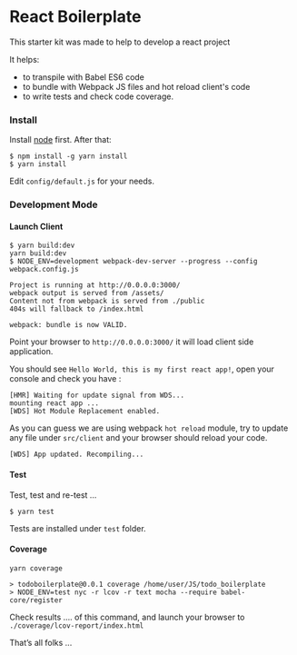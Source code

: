 # React Boilerplate

This starter kit was made to help to develop a react project

It helps:

* to transpile with Babel ES6 code
* to bundle with Webpack JS files and hot reload client's code
* to write tests and check code coverage.

### Install

Install [node](https://nodejs.org/en/) first. After that:

```
$ npm install -g yarn install
$ yarn install
```

Edit `config/default.js` for your needs.


### Development Mode

#### Launch Client

```
$ yarn build:dev
yarn build:dev
$ NODE_ENV=development webpack-dev-server --progress --config webpack.config.js

Project is running at http://0.0.0.0:3000/
webpack output is served from /assets/
Content not from webpack is served from ./public
404s will fallback to /index.html

webpack: bundle is now VALID.
```


Point your browser to `http://0.0.0.0:3000/` it will load client side application.

You should see `Hello World, this is my first react app!`, open your console and check you have :

```
[HMR] Waiting for update signal from WDS...
mounting react app ...
[WDS] Hot Module Replacement enabled.
```


As you can guess we are using webpack `hot reload` module, try to update any file under `src/client` and your browser should reload your code.

```
[WDS] App updated. Recompiling...
```


#### Test

Test, test and re-test …

```
$ yarn test
```

Tests are installed under `test` folder.

#### Coverage

```
yarn coverage

> todoboilerplate@0.0.1 coverage /home/user/JS/todo_boilerplate
> NODE_ENV=test nyc -r lcov -r text mocha --require babel-core/register

```

Check results …. of this command, and launch your browser to `./coverage/lcov-report/index.html`

That’s all folks ...
